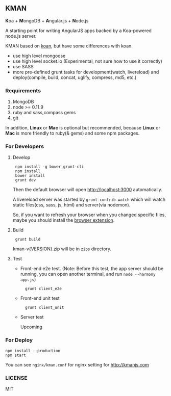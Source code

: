 ## KMAN
<strong>K</strong>oa + <strong>M</strong>ongoDB  + <strong>A</strong>ngular.js + <strong>N</strong>ode.js

A starting point for writing AngularJS apps backed by a Koa-powered node.js server.

KMAN based on [koan](https://github.com/soygul/koan), but have some differences with koan.

- use high level mongoose
- use high level socket.io (Experimental, not sure how to use it correctly)
- use SASS
- more pre-defined grunt tasks for development(watch, livereload) and deploy(compile, build, concat, uglify, compress, md5, etc.)

### Requirements
1. MongoDB
2. node >= 0.11.9
3. ruby and sass,compass gems
4. git

In addition, __Linux__ or __Mac__ is optional but recommended, because __Linux__ or __Mac__ is more friendly to ruby(& gems) and some npm packages.

### For Developers

1. Develop

        npm install -g bower grunt-cli
        npm install
        bower install
        grunt dev

    Then the default browser will open <http://localhost:3000> automatically.

    A livereload server was started by `grunt-contrib-watch` which will watch static files(css, sass, js, html) and server(via nodemon).

    So, if you want to refresh your browser when you changed specific files, maybe you should install the [browser extension](http://feedback.livereload.com/knowledgebase/articles/86242-how-do-i-install-and-use-the-browser-extensions-).

2. Build

        grunt build

    kman-v{VERSION}.zip will be in `zips` directory.

3. Test

    - Front-end e2e test. (Note: Before this test, the app server should be running, you can open another terminal, and run `node --harmony app.js`)

            grunt client_e2e

    - Front-end unit test

            grunt client_unit

    - Server test

        Upcoming


### For Deploy

    npm install --production
    npm start

You can see `nginx/kman.conf` for nginx setting for <http://kmanjs.com>

### LICENSE
MIT